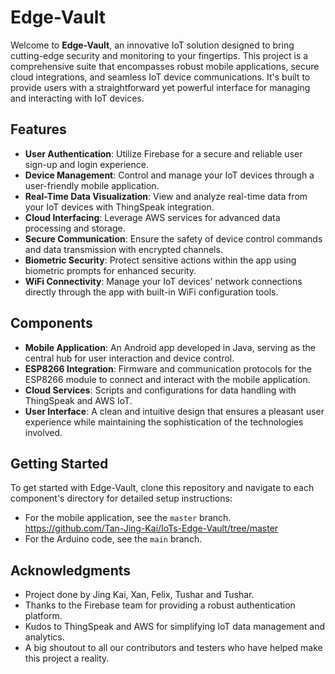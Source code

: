 # Edge-Vault

Welcome to **Edge-Vault**, an innovative IoT solution designed to bring cutting-edge security and monitoring to your fingertips. This project is a comprehensive suite that encompasses robust mobile applications, secure cloud integrations, and seamless IoT device communications. It's built to provide users with a straightforward yet powerful interface for managing and interacting with IoT devices.

## Features

- **User Authentication**: Utilize Firebase for a secure and reliable user sign-up and login experience.
- **Device Management**: Control and manage your IoT devices through a user-friendly mobile application.
- **Real-Time Data Visualization**: View and analyze real-time data from your IoT devices with ThingSpeak integration.
- **Cloud Interfacing**: Leverage AWS services for advanced data processing and storage.
- **Secure Communication**: Ensure the safety of device control commands and data transmission with encrypted channels.
- **Biometric Security**: Protect sensitive actions within the app using biometric prompts for enhanced security.
- **WiFi Connectivity**: Manage your IoT devices' network connections directly through the app with built-in WiFi configuration tools.

## Components

- **Mobile Application**: An Android app developed in Java, serving as the central hub for user interaction and device control.
- **ESP8266 Integration**: Firmware and communication protocols for the ESP8266 module to connect and interact with the mobile application.
- **Cloud Services**: Scripts and configurations for data handling with ThingSpeak and AWS IoT.
- **User Interface**: A clean and intuitive design that ensures a pleasant user experience while maintaining the sophistication of the technologies involved.

## Getting Started

To get started with Edge-Vault, clone this repository and navigate to each component's directory for detailed setup instructions:

- For the mobile application, see the `master` branch. https://github.com/Tan-Jing-Kai/IoTs-Edge-Vault/tree/master
- For the Arduino code, see the `main` branch.

## Acknowledgments

- Project done by Jing Kai, Xan, Felix, Tushar and Tushar.
- Thanks to the Firebase team for providing a robust authentication platform.
- Kudos to ThingSpeak and AWS for simplifying IoT data management and analytics.
- A big shoutout to all our contributors and testers who have helped make this project a reality.
